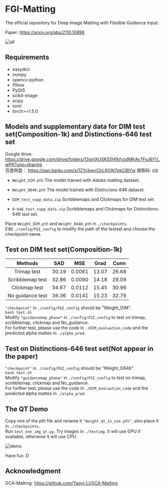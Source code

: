 # FGI-Matting
The official repository for Deep Image Matting with Flexible Guidance Input.

Paper:  https://arxiv.org/abs/2110.10898

![all](https://user-images.githubusercontent.com/52871875/141040506-02393e89-1f46-4578-a0ad-545d23158c4f.png)

## Requirements
  - easydict
  - numpy
  - opencv-python
  - Pillow
  - PyQt5
  - scikit-image
  - scipy
  - toml
  - torch>=1.5.0
 
## Models and supplementary data for DIM test set(Composition-1k) and Distinctions-646 test set
Google drive: https://drive.google.com/drive/folders/13qnlXUSKS5HfkfvzdMKAv7FvJ6YV_wPK?usp=sharing  
百度网盘： https://pan.baidu.com/s/1ZYcbwyCIrL6G9t7pkCIBYw 提取码: zjtj 


- `Weight_DIM.pth`  The model trained with Adobe matting dataset.

- `Weight_D646.pth`  The model trained with Distincions-646 dataset.

- `DIM_test_supp_data.zip`  Scribblemaps and Clickmaps for DIM test set.

- `D-646_test_supp_data.zip`  Scribblemaps and Clickmaps for Distinctions-646 test set.

Place `Weight_DIM.pth` and `Weight_D646.pth` in `./checkpoints`.  
Edit `./config/FGI_config` to modify the path of the testset and choose the checkpoint name.


## Test on DIM test set(Composition-1k)

| Methods  | SAD | MSE | Grad | Conn |
| :----------: | :-----------:| :-----------:| :-----------:| :-----------:|
| Trimap test   | 30.19   | 0.0061 | 13.07 | 26.66 |
| Scribblemap test   | 32.86   | 0.0090 | 14.18 | 29.09 |
| Clickmap test   | 34.67 | 0.0112 | 15.45 | 30.96 |
| No guidance test   | 36.36   | 0.0141 | 15.23 | 32.76 |

`"checkpoint"` in `./config/FGI_config` should be "Weight_DIM".  
`bash test.sh`  
Modify `"guidancemap_phase"` in `./config/FGI_config` to test on trimap, scribblemap, clickmap and No_guidance.  
For further test, please use the code in `./DIM_evaluation_code` and the predicted alpha mattes in `./alpha_pred`.

## Test on Distinctions-646 test set(Not appear in the paper)

`"checkpoint"` in `./config/FGI_config` should be "Weight_D646".  
`bash test.sh`  
Modify `"guidancemap_phase"` in `./config/FGI_config` to test on trimap, scribblemap, clickmap and No_guidance.  
For further test, please use the code in `./DIM_evaluation_code` and the predicted alpha mattes in `./alpha_pred`.

## The QT Demo

Copy one of the pth file and rename it `"Weight_qt_in_use.pth"`, also place it in `./checkpoints`.  
Run `test_one_img_qt.py`. 
Try images in `./testimg`. It will use GPU if avaliable, otherwise it will use CPU.

![demo](https://user-images.githubusercontent.com/52871875/141238176-2020b881-0177-4d2d-b8f3-d823442aed7e.png)

Have fun :D

## Acknowledgment
GCA-Matting: https://github.com/Yaoyi-Li/GCA-Matting
